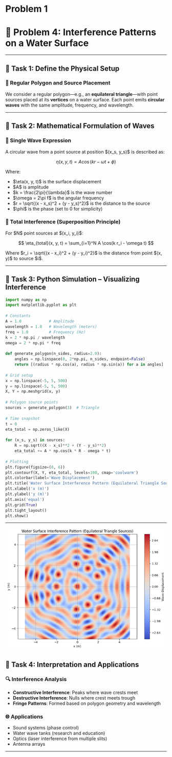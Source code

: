 # Problem 1

# 🌊 Problem 4: Interference Patterns on a Water Surface

---

## 🎯 Task 1: Define the Physical Setup

### 🔷 Regular Polygon and Source Placement

We consider a regular polygon—e.g., an **equilateral triangle**—with point sources placed at its **vertices** on a water surface. Each point emits **circular waves** with the same amplitude, frequency, and wavelength.

---

## 📐 Task 2: Mathematical Formulation of Waves

### 🧮 Single Wave Expression

A circular wave from a point source at position \$(x_s, y_s)\$ is described as:

$$
\eta(x, y, t) = A \cos(k r - \omega t + \phi)
$$

Where:

- \$\eta(x, y, t)\$ is the surface displacement
- \$A\$ is amplitude
- \$k = \frac{2\pi}{\lambda}\$ is the wave number
- \$\omega = 2\pi f\$ is the angular frequency
- \$r = \sqrt{(x - x_s)^2 + (y - y_s)^2}\$ is the distance to the source
- \$\phi\$ is the phase (set to 0 for simplicity)

### 🧮 Total Interference (Superposition Principle)

For \$N\$ point sources at \$(x_i, y_i)\$:

$$
\eta_{total}(x, y, t) = \sum_{i=1}^N A \cos(k r_i - \omega t)
$$

Where \$r_i = \sqrt{(x - x_i)^2 + (y - y_i)^2}\$ is the distance from point \$(x, y)\$ to source \$i\$.

---

## 🐍 Task 3: Python Simulation – Visualizing Interference

```python
import numpy as np
import matplotlib.pyplot as plt

# Constants
A = 1.0            # Amplitude
wavelength = 1.0   # Wavelength (meters)
freq = 1.0         # Frequency (Hz)
k = 2 * np.pi / wavelength
omega = 2 * np.pi * freq

def generate_polygon(n_sides, radius=2.0):
    angles = np.linspace(0, 2*np.pi, n_sides, endpoint=False)
    return [(radius * np.cos(a), radius * np.sin(a)) for a in angles]

# Grid setup
x = np.linspace(-5, 5, 500)
y = np.linspace(-5, 5, 500)
X, Y = np.meshgrid(x, y)

# Polygon source points
sources = generate_polygon(3)  # Triangle

# Time snapshot
t = 0
eta_total = np.zeros_like(X)

for (x_s, y_s) in sources:
    R = np.sqrt((X - x_s)**2 + (Y - y_s)**2)
    eta_total += A * np.cos(k * R - omega * t)

# Plotting
plt.figure(figsize=(8, 6))
plt.contourf(X, Y, eta_total, levels=100, cmap='coolwarm')
plt.colorbar(label='Wave Displacement')
plt.title('Water Surface Interference Pattern (Equilateral Triangle Sources)')
plt.xlabel('x (m)')
plt.ylabel('y (m)')
plt.axis('equal')
plt.grid(True)
plt.tight_layout()
plt.show()
```

---

![alt text](image.png)

## 🧭 Task 4: Interpretation and Applications

### 🔍 Interference Analysis

- **Constructive Interference**: Peaks where wave crests meet
- **Destructive Interference**: Nulls where crest meets trough
- **Fringe Patterns**: Formed based on polygon geometry and wavelength

### 🌐 Applications

- Sound systems (phase control)
- Water wave tanks (research and education)
- Optics (laser interference from multiple slits)
- Antenna arrays

---
